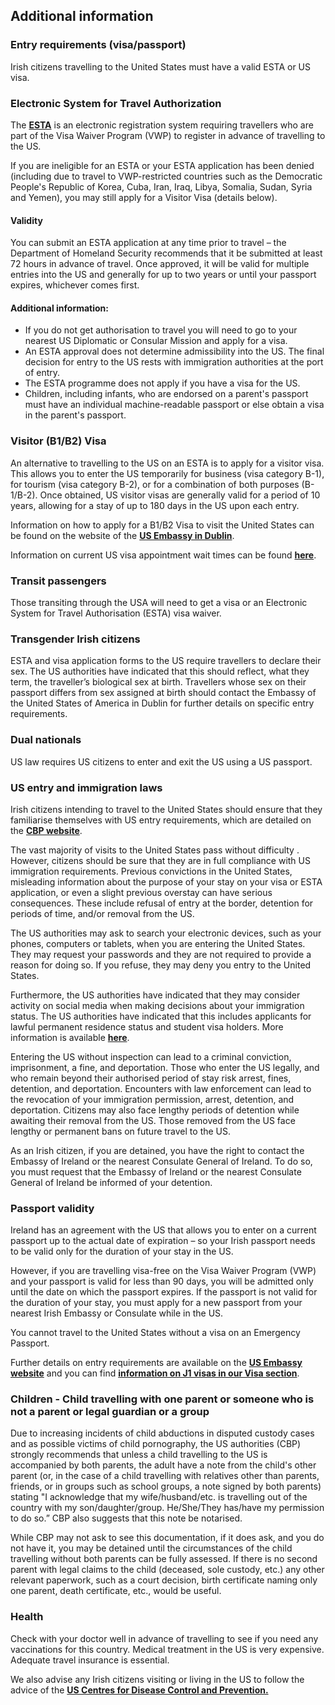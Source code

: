 ## Additional information

### **Entry requirements (visa/passport)**

Irish citizens travelling to the United States must have a valid ESTA or US visa.

### **Electronic System for Travel Authorization**

The [**ESTA**](http://www.cbp.gov/ESTA) is an electronic registration system requiring travellers who are part of the Visa Waiver Program (VWP) to register in advance of travelling to the US.

If you are ineligible for an ESTA or your ESTA application has been denied (including due to travel to VWP-restricted countries such as the Democratic People's Republic of Korea, Cuba, Iran, Iraq, Libya, Somalia, Sudan, Syria and Yemen), you may still apply for a Visitor Visa (details below).

#### **Validity**

You can submit an ESTA application at any time prior to travel – the Department of Homeland Security recommends that it be submitted at least 72 hours in advance of travel. Once approved, it will be valid for multiple entries into the US and generally for up to two years or until your passport expires, whichever comes first.

#### Additional information:

* If you do not get authorisation to travel you will need to go to your nearest US Diplomatic or Consular Mission and apply for a visa.
* An ESTA approval does not determine admissibility into the US. The final decision for entry to the US rests with immigration authorities at the port of entry.
* The ESTA programme does not apply if you have a visa for the US.
* Children, including infants, who are endorsed on a parent's passport must have an individual machine-readable passport or else obtain a visa in the parent's passport.

### **Visitor (B1/B2) Visa**

An alternative to travelling to the US on an ESTA is to apply for a visitor visa. This allows you to enter the US temporarily for business (visa category B-1), for tourism (visa category B-2), or for a combination of both purposes (B-1/B-2). Once obtained, US visitor visas are generally valid for a period of 10 years, allowing for a stay of up to 180 days in the US upon each entry.

Information on how to apply for a B1/B2 Visa to visit the United States can be found on the website of the [**US Embassy in Dublin**](https://ie.usembassy.gov/visas/).

Information on current US visa appointment wait times can be found [**here**](https://travel.state.gov/content/travel/en/us-visas/visa-information-resources/wait-times.html).

### **Transit passengers**

Those transiting through the USA will need to get a visa or an Electronic System for Travel Authorisation (ESTA) visa waiver.

### **Transgender Irish citizens**

ESTA and visa application forms to the US require travellers to declare their sex. The US authorities have indicated that this should reflect, what they term, the traveller’s biological sex at birth. Travellers whose sex on their passport differs from sex assigned at birth should contact the Embassy of the United States of America in Dublin for further details on specific entry requirements.

### **Dual nationals**

US law requires US citizens to enter and exit the US using a US passport.

### **US entry and immigration laws**

Irish citizens intending to travel to the United States should ensure that they familiarise themselves with US entry requirements, which are detailed on the [**CBP website**](https://www.cbp.gov/travel/international-visitors).

The vast majority of visits to the United States pass without difficulty . However, citizens should be sure that they are in full compliance with US immigration requirements. Previous convictions in the United States, misleading information about the purpose of your stay on your visa or ESTA application, or even a slight previous overstay can have serious consequences. These include refusal of entry at the border, detention for periods of time, and/or removal from the US.

The US authorities may ask to search your electronic devices, such as your phones, computers or tablets, when you are entering the United States. They may request your passwords and they are not required to provide a reason for doing so. If you refuse, they may deny you entry to the United States.

Furthermore, the US authorities have indicated that they may consider activity on social media when making decisions about your immigration status. The US authorities have indicated that this includes applicants for lawful permanent residence status and student visa holders. More information is available [**here**](https://www.uscis.gov/newsroom/news-releases/dhs-to-begin-screening-aliens-social-media-activity-for-antisemitism).

Entering the US without inspection can lead to a criminal conviction, imprisonment, a fine, and deportation. Those who enter the US legally, and who remain beyond their authorised period of stay risk arrest, fines, detention, and deportation. Encounters with law enforcement can lead to the revocation of your immigration permission, arrest, detention, and deportation. Citizens may also face lengthy periods of detention while awaiting their removal from the US. Those removed from the US face lengthy or permanent bans on future travel to the US.

As an Irish citizen, if you are detained, you have the right to contact the Embassy of Ireland or the nearest Consulate General of Ireland. To do so, you must request that the Embassy of Ireland or the nearest Consulate General of Ireland be informed of your detention.

### **Passport validity**

Ireland has an agreement with the US that allows you to enter on a current passport up to the actual date of expiration – so your Irish passport needs to be valid only for the duration of your stay in the US.

However, if you are travelling visa-free on the Visa Waiver Program (VWP) and your passport is valid for less than 90 days, you will be admitted only until the date on which the passport expires. If the passport is not valid for the duration of your stay, you must apply for a new passport from your nearest Irish Embassy or Consulate while in the US.

You cannot travel to the United States without a visa on an Emergency Passport.

Further details on entry requirements are available on the [**US Embassy website**](https://ie.usembassy.gov/) and you can find [**information on J1 visas in our Visa section**](https://www.ireland.ie/en/dfa/visas-for-ireland/us-ireland-holiday-working-agreement-j1/).

### **Children - Child travelling with one parent or someone who is not a parent or legal guardian or a group**

Due to increasing incidents of child abductions in disputed custody cases and as possible victims of child pornography, the US authorities (CBP) strongly recommends that unless a child travelling to the US is accompanied by both parents, the adult have a note from the child's other parent (or, in the case of a child travelling with relatives other than parents, friends, or in groups such as school groups, a note signed by both parents) stating "I acknowledge that my wife/husband/etc. is travelling out of the country with my son/daughter/group. He/She/They has/have my permission to do so.” CBP also suggests that this note be notarised.

While CBP may not ask to see this documentation, if it does ask, and you do not have it, you may be detained until the circumstances of the child travelling without both parents can be fully assessed. If there is no second parent with legal claims to the child (deceased, sole custody, etc.) any other relevant paperwork, such as a court decision, birth certificate naming only one parent, death certificate, etc., would be useful.

### **Health**

Check with your doctor well in advance of travelling to see if you need any vaccinations for this country. Medical treatment in the US is very expensive. Adequate travel insurance is essential.

We also advise any Irish citizens visiting or living in the US to follow the advice of the [**US Centres for Disease Control and Prevention.**](http://www.cdc.gov/)